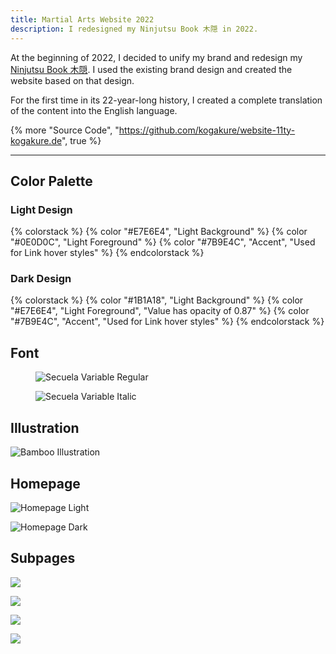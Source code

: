```yaml
---
title: Martial Arts Website 2022
description: I redesigned my Ninjutsu Book 木隠 in 2022.
---
```


At the beginning of 2022, I decided to unify my brand and redesign my [Ninjutsu Book 木隠](https://www.kogakure.de/en/). I used the existing brand design and created the website based on that design.

For the first time in its 22-year-long history, I created a complete translation of the content into the English language.

{% more "Source Code", "https://github.com/kogakure/website-11ty-kogakure.de", true %}

---

## Color Palette

### Light Design

{% colorstack %}
{% color "#E7E6E4", "Light Background" %}
{% color "#0E0D0C", "Light Foreground" %}
{% color "#7B9E4C", "Accent", "Used for Link hover styles" %}
{% endcolorstack %}

### Dark Design

{% colorstack %}
{% color "#1B1A18", "Light Background" %}
{% color "#E7E6E4", "Light Foreground", "Value has opacity of 0.87" %}
{% color "#7B9E4C", "Accent", "Used for Link hover styles" %}
{% endcolorstack %}

## Font

<figure class="light image-shadow">

![Secuela Variable Regular](/assets/images/projects/kogakure-v9/secuela-variable-regular.svg)

</figure>

<figure class="light image-shadow">

![Secuela Variable Italic](/assets/images/projects/kogakure-v9/secuela-variable-italic.svg)

</figure>

## Illustration

![Bamboo Illustration](/assets/images/projects/kogakure-v9/kogakure-v8-illustration.jpg)

## Homepage

![Homepage Light](/assets/images/projects/kogakure-v9/kogakure-v9-homepage.jpg)

![Homepage Dark](/assets/images/projects/kogakure-v9/kogakure-v9-homepage-dark.jpg)

## Subpages

<div class="projects-detail-medium">

![](/assets/images/projects/kogakure-v9/kogakure-v9-essay.jpg)

![](/assets/images/projects/kogakure-v9/kogakure-v9-recommendations.jpg)

</div>

<div class="projects-detail-medium">

![](/assets/images/projects/kogakure-v9/kogakure-v9-colophon.jpg)

![](/assets/images/projects/kogakure-v9/kogakure-v9-glossary.jpg)

</div>
